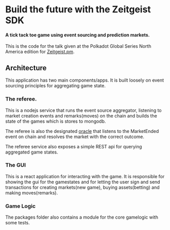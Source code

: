 # Build the future with the Zeitgeist SDK

#### A tick tack toe game using event sourcing and prediction markets.

This is the code for the talk given at the Polkadot Global Series North America edition for [Zeitgeist.pm](https://zeitgeist.pm/).

## Architecture

This application has two main components/apps. It is built loosely on event sourcing principles for aggregating game state.

### The referee.
This is a nodejs service that runs the event source aggregator, listening to market creation events and remarks(moves) on the chain and builds the state of the games which is stores to mongodb.

The referee is also the designated [oracle](https://docs.zeitgeist.pm/docs/learn/using-zeitgeist-markets#the-life-cycle-of-a-zeitgeist-prediction-market) that listens to the MarketEnded event on chain and resolves the market with the correct outcome.

The referee service also exposes a simple REST api for querying aggregated game states.

### The GUI

This is a react application for interacting with the game. It is responsible for showing the gui for the gamestates and for letting the user sign and send transactions for creating markets(new game), buying assets(betting) and making moves(remarks).


### Game Logic

The packages folder also contains a module for the core gamelogic with some tests.
